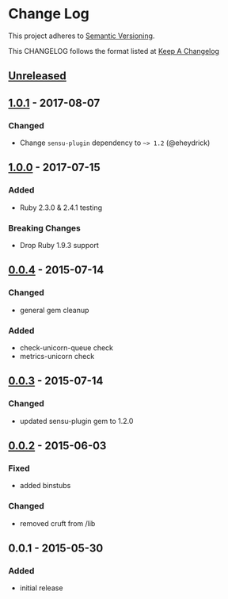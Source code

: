 # Change Log
This project adheres to [Semantic Versioning](http://semver.org/).

This CHANGELOG follows the format listed at [Keep A Changelog](http://keepachangelog.com/)

## [Unreleased]

## [1.0.1] - 2017-08-07
### Changed
- Change `sensu-plugin` dependency to `~> 1.2` (@eheydrick)

## [1.0.0] - 2017-07-15
### Added
- Ruby 2.3.0 & 2.4.1 testing

### Breaking Changes
- Drop Ruby 1.9.3 support

## [0.0.4] - 2015-07-14
### Changed
- general gem cleanup

### Added
- check-unicorn-queue check
- metrics-unicorn check

## [0.0.3] - 2015-07-14
### Changed
- updated sensu-plugin gem to 1.2.0

## [0.0.2] - 2015-06-03
### Fixed
- added binstubs

### Changed
- removed cruft from /lib

## 0.0.1 - 2015-05-30
### Added
- initial release

[Unreleased]: https://github.com/sensu-plugins/sensu-plugins-unicorn/compare/1.0.1...HEAD
[1.0.1]: https://github.com/sensu-plugins/sensu-plugins-unicorn/compare/1.0.0...1.0.1
[1.0.0]: https://github.com/sensu-plugins/sensu-plugins-unicorn/compare/0.0.4...1.0.0
[0.0.4]: https://github.com/sensu-plugins/sensu-plugins-unicorn/compare/0.0.3...0.0.4
[0.0.3]: https://github.com/sensu-plugins/sensu-plugins-unicorn/compare/0.0.2...0.0.3
[0.0.2]: https://github.com/sensu-plugins/sensu-plugins-unicorn/compare/0.0.1...0.0.2

